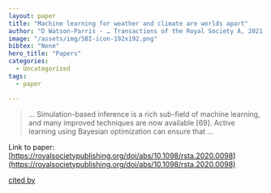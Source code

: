 ```yaml
---
layout: paper
title: "Machine learning for weather and climate are worlds apart"
author: "D Watson-Parris - … Transactions of the Royal Society A, 2021 - royalsocietypublishing.org"
image: "/assets/img/SBI-icon-192x192.png"
bibtex: "None"
hero_title: "Papers"
categories:
  - Uncategorized
tags:
  - paper

---
```

>… Simulation-based inference is a rich sub-field of machine learning, and many improved techniques are now available [69]. Active learning using Bayesian optimization can ensure that …

Link to paper: [https://royalsocietypublishing.org/doi/abs/10.1098/rsta.2020.0098](https://royalsocietypublishing.org/doi/abs/10.1098/rsta.2020.0098)

[cited by](https://scholar.google.com/scholar?cites=7894898294285121170&as_sdt=2005&sciodt=0,5&hl=en&num=20)
